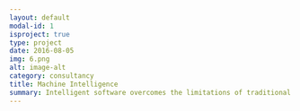 ```yaml
---
layout: default
modal-id: 1
isproject: true
type: project
date: 2016-08-05
img: 6.png
alt: image-alt
category: consultancy
title: Machine Intelligence
summary: Intelligent software overcomes the limitations of traditional machine learning. At Amethix we can create new use cases from specific data types and unlock new insights, working on top of existing stacks or providing new full-stack solutions. We provide intelligence in the form of autonomous systems for the physical and virtual world and as bots to assist humans in completing tasks of every day life.
---
```

